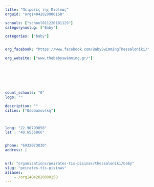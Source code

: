 ```yaml
---
title: "Πειρατές της Πισίνας"
orguid: "org14042020000158"

schools: ["school011220181129"]
categorynoslug: ["Baby"]

categories: ["baby"]


org_facebook: "https://www.facebook.com/BabySwimmingThessaloniki/"

org_website: ["www.thebabyswimming.gr/"]







count_schools: "0"
logo: ""

description: ""
cities: ["Θεσσαλονίκη"]



long: "22.90793058"
lat : "40.6535866"


phone: "6932073030"
address: |
    

url: "organisations/peirates-tis-pisinas/thessaloniki/baby"
slug: "peirates-tis-pisinas"
aliases:
    - /org14042020000158
---
```




